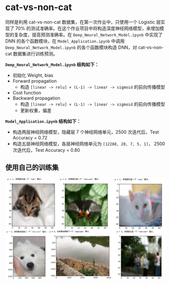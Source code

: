 # cat-vs-non-cat

同样是利用 cat-vs-non-cat 数据集，在第一次作业中，只使用一个 Logistic 层实现了 70% 的测试准确率。在这个作业项目中将构造深度神经网络模型，来增加模型的复杂度，提高预测准确率。在 `Deep_Neural_Network_Model.ipynb` 中实现了 DNN 的各个函数模块，在 `Model_Application.ipynb` 中调用 `Deep_Neural_Network_Model.ipynb` 的各个函数模块构造 DNN，对 cat-vs-non-cat 数据集进行训练预测。

**`Deep_Neural_Network_Model.ipynb` 结构如下：**

* 初始化 Weight, bias
* Forward propagation
  * 构造 `[linear -> relu] × (L-1) -> linear -> sigmoid` 的前向传播模型
* Cost function
* Backward propagation
  * 构造 `[linear -> relu] × (L-1) -> linear -> sigmoid` 的前向传播模型
  * 更新权重，偏差

**`Model_Application.ipynb` 结构如下：**

* 构造两层神经网络模型，隐藏层 7 个神经网络单元，2500 次迭代后，Test Accuracy = 0.72
* 构造五层神经网络模型，各层神经网络单元为 `[12288, 20, 7, 5, 1]`， 2500 次迭代后，Test Accuracy = 0.80

## 使用自己的训练集

![](IMG_0760.JPG)
